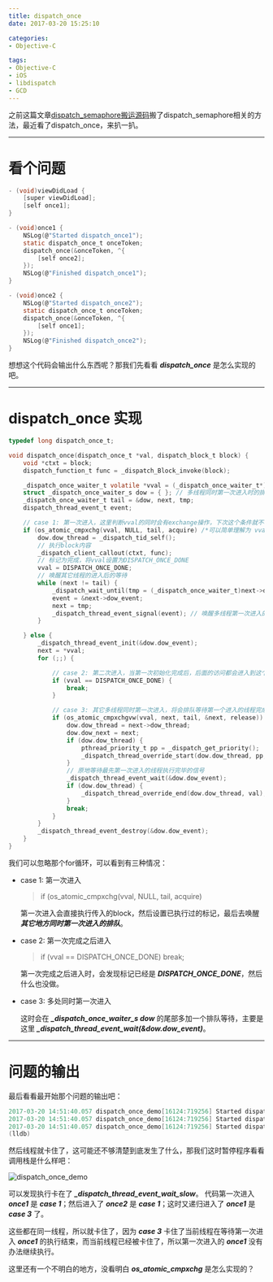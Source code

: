 ```yaml
---
title: dispatch_once
date: 2017-03-20 15:25:10

categories:
- Objective-C

tags:
- Objective-C
- iOS
- libdispatch
- GCD
---
```


之前这篇文章[dispatch_semaphore搬运源码](http://joeleee.github.io/2017/03/13/dispatch_semaphore%E6%90%AC%E8%BF%90%E6%BA%90%E7%A0%81/)搬了dispatch_semaphore相关的方法，最近看了dispatch_once，来扒一扒。
***

# 看个问题 #
``` c
- (void)viewDidLoad {
    [super viewDidLoad];
    [self once1];
}

- (void)once1 {
    NSLog(@"Started dispatch_once1");
    static dispatch_once_t onceToken;
    dispatch_once(&onceToken, ^{
        [self once2];
    });
    NSLog(@"Finished dispatch_once1");
}

- (void)once2 {
    NSLog(@"Started dispatch_once2");
    static dispatch_once_t onceToken;
    dispatch_once(&onceToken, ^{
        [self once1];
    });
    NSLog(@"Finished dispatch_once2");
}
```
想想这个代码会输出什么东西呢？那我们先看看 ***dispatch\_once*** 是怎么实现的吧。

---

# dispatch\_once 实现 #
``` c
typedef long dispatch_once_t;

void dispatch_once(dispatch_once_t *val, dispatch_block_t block) {
    void *ctxt = block;
    dispatch_function_t func = _dispatch_Block_invoke(block);

    _dispatch_once_waiter_t volatile *vval = (_dispatch_once_waiter_t*)val;
    struct _dispatch_once_waiter_s dow = { }; // 多线程同时第一次进入时的排队队列
    _dispatch_once_waiter_t tail = &dow, next, tmp;
    dispatch_thread_event_t event;

    // case 1: 第一次进入，这里判断vval的同时会有exchange操作，下次这个条件就不再成立了
    if (os_atomic_cmpxchg(vval, NULL, tail, acquire) /*可以简单理解为 vval == NULL*/) {
        dow.dow_thread = _dispatch_tid_self();
        // 执行block内容
        _dispatch_client_callout(ctxt, func);
        // 标记为完成，将vval设置为DISPATCH_ONCE_DONE
        vval = DISPATCH_ONCE_DONE;
        // 唤醒其它线程的进入后的等待
        while (next != tail) {
            _dispatch_wait_until(tmp = (_dispatch_once_waiter_t)next->dow_next);
            event = &next->dow_event;
            next = tmp;
            _dispatch_thread_event_signal(event); // 唤醒多线程第一次进入的等待
        }

    } else {
        _dispatch_thread_event_init(&dow.dow_event);
        next = *vval;
        for (;;) {

            // case 2: 第二次进入，当第一次初始化完成后，后面的访问都会进入到这个分支，因为vval被设置为DISPATCH_ONCE_DONE
            if (vval == DISPATCH_ONCE_DONE) {
                break;
            }

            // case 3: 其它多线程同时第一次进入，将会排队等待第一个进入的线程完成事件信号
            if (os_atomic_cmpxchgvw(vval, next, tail, &next, release)) {
                dow.dow_thread = next->dow_thread;
                dow.dow_next = next;
                if (dow.dow_thread) {
                    pthread_priority_t pp = _dispatch_get_priority();
                    _dispatch_thread_override_start(dow.dow_thread, pp, val);
                }
                // 原地等待最先第一次进入的线程执行完毕的信号
                _dispatch_thread_event_wait(&dow.dow_event);
                if (dow.dow_thread) {
                    _dispatch_thread_override_end(dow.dow_thread, val);
                }
                break;
            }
        }
        _dispatch_thread_event_destroy(&dow.dow_event);
    }
}
```
我们可以忽略那个for循环，可以看到有三种情况：

* case 1: 第一次进入
	>if (os_atomic_cmpxchg(vval, NULL, tail, acquire)

	第一次进入会直接执行传入的block，然后设置已执行过的标记，最后去唤醒 ***其它地方同时第一次进入的排队***。	


* case 2: 第一次完成之后进入
	>if (vval == DISPATCH_ONCE_DONE) break;

	第一次完成之后进入时，会发现标记已经是 ***DISPATCH_ONCE_DONE***，然后什么也没做。


* case 3: 多处同时第一次进入
	
	这时会在 ***_dispatch_once_waiter_s dow*** 的尾部多加一个排队等待，主要是这里 ***_dispatch_thread_event_wait(&dow.dow_event)***。


---

# 问题的输出 #
最后看看最开始那个问题的输出吧：
```c
2017-03-20 14:51:40.057 dispatch_once_demo[16124:719256] Started dispatch_once1
2017-03-20 14:51:40.057 dispatch_once_demo[16124:719256] Started dispatch_once2
2017-03-20 14:51:40.057 dispatch_once_demo[16124:719256] Started dispatch_once1
(lldb) 
```
然后线程就卡住了，这可能还不够清楚到底发生了什么，那我们这时暂停程序看看调用栈是什么样吧：

![dispatch_once_demo](/images/dispatch_once_demo.jpg)

可以发现执行卡在了 ***_dispatch_thread_event_wait_slow***。
代码第一次进入 ***once1*** 是 ***case 1***；然后进入了 ***once2*** 是 ***case 1***；这时又递归进入了 ***once1*** 是 ***case 3*** 了。

这些都在同一线程，所以就卡住了，因为 ***case 3*** 卡住了当前线程在等待第一次进入 ***once1*** 的执行结束，而当前线程已经被卡住了，所以第一次进入的 ***once1*** 没有办法继续执行。


这里还有一个不明白的地方，没看明白 ***os_atomic_cmpxchg*** 是怎么实现的？


